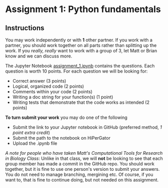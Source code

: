 # Assignment 1: Python fundamentals

## Instructions

You may work independently or with **1** other partner. If you work with a partner, you should work together on all parts rather than splitting up the work. If you *really, really* want to work with a group of 3, let Matt or Brian know and we can discuss more.

The Jupyter Notebook [assignment_1.ipynb](assignment_1.ipynb) contains the questions. Each question is worth 10 points. For each question we will be looking for:
*	Correct answer (3 points)
*	Logical, organized code (2 points)
*	Comments within your code (2 points)
*	Writing a doc string for your function(s) (1 point)
*	Writing tests that demonstrate that the code works as intended (2 points)


**To turn submit your work** you may do one of the following
* Submit the link to your Jupyter notebook in GitHub (preferred method, *1 point extra credit*)
* Submit the path to the notebook on HiPerGator
* Upload the .ipynb file

*A note for people who have taken Matt's Computational Tools for Research in Biology Class*: Unlike in that class, we will **not** be looking to see that each group member has made a commit in the GitHub repo. You should work together, but it is fine to use one person's version to submit your answers. You do not need to manage branching, mergining etc. Of course, if you want to, that is fine to continue doing, but not needed on this assignment.
